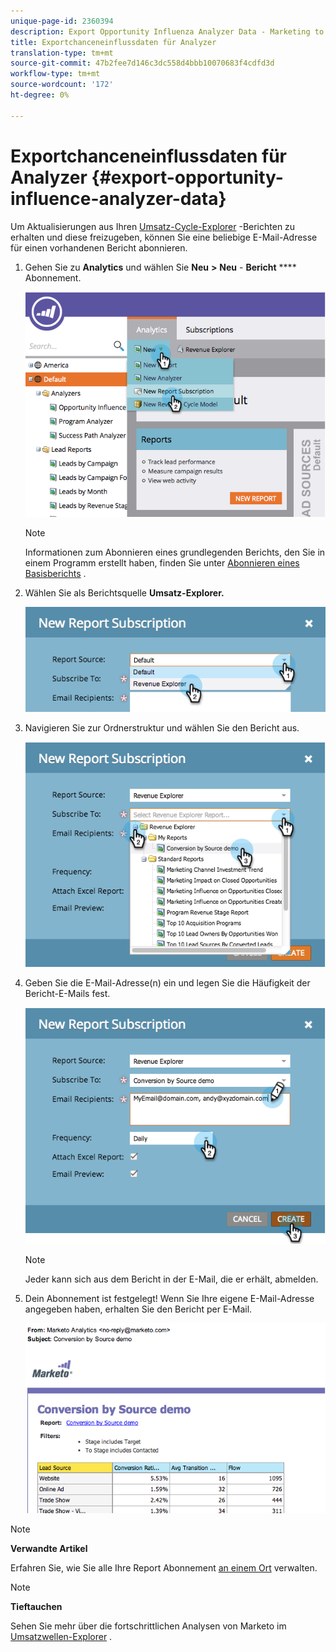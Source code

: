 ```yaml
---
unique-page-id: 2360394
description: Export Opportunity Influenza Analyzer Data - Marketing to Docs - Produktdokumentation
title: Exportchanceneinflussdaten für Analyzer
translation-type: tm+mt
source-git-commit: 47b2fee7d146c3dc558d4bbb10070683f4cdfd3d
workflow-type: tm+mt
source-wordcount: '172'
ht-degree: 0%

---
```



# Exportchanceneinflussdaten für Analyzer {#export-opportunity-influence-analyzer-data}

Um Aktualisierungen aus Ihren [Umsatz-Cycle-Explorer](http://docs.marketo.com/display/docs/revenue+cycle+analytics) -Berichten zu erhalten und diese freizugeben, können Sie eine beliebige E-Mail-Adresse für einen vorhandenen Bericht abonnieren.

1. Gehen Sie zu **Analytics** und wählen Sie **Neu** **>** **Neu** - **Bericht** **** Abonnement.

   ![](assets/image2014-9-17-12-3a40-3a46.png)

   >[!NOTE]
   >
   >Informationen zum Abonnieren eines grundlegenden Berichts, den Sie in einem Programm erstellt haben, finden Sie unter [Abonnieren eines Basisberichts](../../../../product-docs/reporting/basic-reporting/report-subscriptions/subscribe-to-a-basic-report.md) .

1. Wählen Sie als Berichtsquelle **Umsatz-Explorer.**

   ![](assets/image2014-9-17-12-3a42-3a15.png)

1. Navigieren Sie zur Ordnerstruktur und wählen Sie den Bericht aus.

   ![](assets/image2014-9-17-12-3a42-3a24.png)

1. Geben Sie die E-Mail-Adresse(n) ein und legen Sie die Häufigkeit der Bericht-E-Mails fest.

   ![](assets/image2014-9-17-12-3a42-3a29.png)

   >[!NOTE]
   >
   >Jeder kann sich aus dem Bericht in der E-Mail, die er erhält, abmelden.

1. Dein Abonnement ist festgelegt! Wenn Sie Ihre eigene E-Mail-Adresse angegeben haben, erhalten Sie den Bericht per E-Mail.

   ![](assets/image2014-9-17-12-3a42-3a53.png)

>[!NOTE]
>
>**Verwandte Artikel**
>
>Erfahren Sie, wie Sie alle Ihre Report Abonnement [an einem Ort](../../../../product-docs/reporting/basic-reporting/report-subscriptions/manage-report-subscriptions.md) verwalten.

>[!NOTE]
>
>**Tieftauchen**
>
>Sehen Sie mehr über die fortschrittlichen Analysen von Marketo im [Umsatzwellen-Explorer](http://docs.marketo.com/display/docs/revenue+cycle+analytics) .

